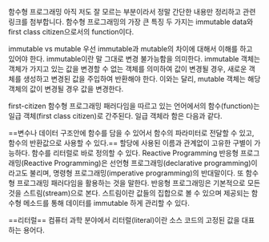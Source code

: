 함수형 프로그래밍
아직 저도 잘 모르는 부분이라서 정말 간단한 내용만 정리하고 관련 링크를 첨부합니다. 함수형 프로그래밍의 가장 큰 특징 두 가지는 immutable data와 first class citizen으로서의 function이다.

immutable vs mutable
우선 immutable과 mutable의 차이에 대해서 이해를 하고 있어야 한다. immutable이란 말 그대로 변경 불가능함을 의미한다. immutable 객체는 객체가 가지고 있는 값을 변경할 수 없는 객체를 의미하여 값이 변경될 경우, 새로운 객체를 생성하고 변경된 값을 주입하여 반환해야 한다. 이와는 달리, mutable 객체는 해당 객체의 값이 변경될 경우 값을 변경한다.

first-citizen
함수형 프로그래밍 패러다임을 따르고 있는 언어에서의 함수(function)는 일급 객체(first class citizen)로 간주된다. 일급 객체라 함은 다음과 같다.

==변수나 데이터 구조안에 함수를 담을 수 있어서 함수의 파라미터로 전달할 수 있고, 함수의 반환값으로 사용할 수 있다.==
할당에 사용된 이름과 관계없이 고유한 구별이 가능하다.
함수를 리터럴로 바로 정의할 수 있다.
Reactive Programming
반응형 프로그래밍(Reactive Programming)은 선언형 프로그래밍(declarative programming)이라고도 불리며, 명령형 프로그래밍(imperative programming)의 반대말이다. 또 함수형 프로그래밍 패러다임을 활용하는 것을 말한다. 반응형 프로그래밍은 기본적으로 모든 것을 스트림(stream)으로 본다. 스트림이란 값들의 집합으로 볼 수 있으며 제공되는 함수형 메소드를 통해 데이터를 immutable 하게 관리할 수 있다.

==리터럴==
컴퓨터 과학 분야에서 리터럴(literal)이란 소스 코드의 고정된 값을 대표하는 용어다.